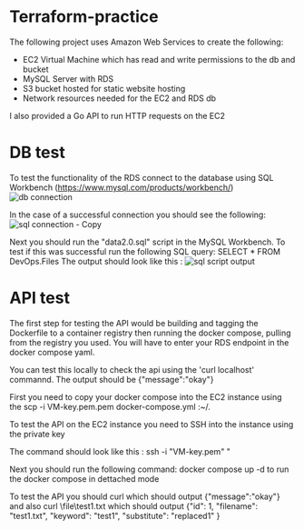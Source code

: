 # Terraform-practice
The following project uses Amazon Web Services to create the following:
- EC2 Virtual Machine which has read and write permissions to the db and bucket
- MySQL Server with RDS
- S3 bucket hosted for static website hosting
- Network resources needed for the EC2 and RDS db
 
I also provided a Go API to run HTTP requests on the EC2
# DB test 
To test the functionality of the RDS connect to the database using SQL Workbench (https://www.mysql.com/products/workbench/)
![db connection](https://user-images.githubusercontent.com/112562759/206443874-a9d27e08-f948-4fef-9d06-c69a57958199.PNG)


In the case of a successful connection you should see the following:
![sql connection - Copy](https://user-images.githubusercontent.com/112562759/206440579-2589dcf3-d798-4a2d-a576-d04e4f69ae57.PNG)

Next you should run the "data2.0.sql" script in the MySQL Workbench.
To test if this was successful run the following SQL query: SELECT * FROM DevOps.Files
The output should look like this :
![sql script output](https://user-images.githubusercontent.com/112562759/206440956-9bf9791a-b131-4f42-9392-1245ace6d803.PNG)

# API test
The first step for testing the API would be building and tagging the Dockerfile to a container registry then running the docker compose, pulling from 
the registry you used. You will have to enter your RDS endpoint in the docker compose yaml.

You can test this locally to check the api using the 'curl localhost' commannd. The output should be {"message":"okay"}

First you need to copy your docker compose into the EC2 instance using the scp -i VM-key.pem.pem docker-compose.yml <insert ec2 public ipv4 dns here>:~/.

To test the API on the EC2 instance you need to SSH into the instance using the private key 

The command should look like this : ssh -i "VM-key.pem" <insert ec2 public ipv4 dns here>"

Next you should run the following command: docker compose up  -d to run the docker compose in dettached mode

To test the API you should curl <insert EC2 IPv4> which should output {"message":"okay"} and also curl <insert EC2 IPv4>\file\test1.txt which should output
{"id": 1, "filename": "test1.txt", "keyword": "test1", "substitute": "replaced1" }



